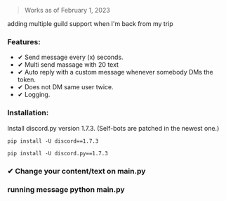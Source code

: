 > Works as of February 1, 2023


adding multiple guild support when I'm back from my trip
### Features:
- ✔ Send message every (x) seconds.
- ✔ Multi send massage with 20 text
- ✔ Auto reply with a custom message whenever somebody DMs the token.
- ✔ Does not DM same user twice.
- ✔ Logging.

### Installation:
Install discord.py version 1.7.3. (Self-bots are patched in the newest one.)

`pip install -U discord==1.7.3`

`pip install -U discord.py==1.7.3`

### ✔ Change your content/text on main.py

### running message python main.py
